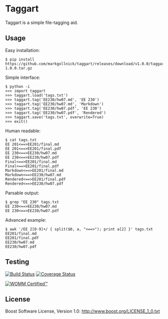 ﻿Taggart
=======

Taggart is a simple file-tagging aid.


Usage
-----

Easy installation:

    $ pip install https://github.com/markgollnick/taggart/releases/download/v1.0.0/taggart-1.0.0.tar.gz

Simple interface:

    $ python -i
    >>> import taggart
    >>> taggart.load('tags.txt')
    >>> taggart.tag('EE230/hw07.md', 'EE 230')
    >>> taggart.tag('EE230/hw07.md', 'Markdown')
    >>> taggart.tag('EE230/hw07.pdf', 'EE 230')
    >>> taggart.tag('EE230/hw07.pdf', 'Rendered')
    >>> taggart.save('tags.txt', overwrite=True)
    >>> exit()

Human readable:

    $ cat tags.txt
    EE 201<==>EE201/final.md
    EE 201<==>EE201/final.pdf
    EE 230<==>EE230/hw07.md
    EE 230<==>EE230/hw07.pdf
    Final<==>EE201/final.md
    Final<==>EE201/final.pdf
    Markdown<==>EE201/final.md
    Markdown<==>EE230/hw07.md
    Rendered<==>EE201/final.pdf
    Rendered<==>EE230/hw07.pdf

Parsable output:

    $ grep "EE 230" tags.txt
    EE 230<==>EE230/hw07.md
    EE 230<==>EE230/hw07.pdf

Advanced example:

    $ awk '/EE 2[0-9]+/ { split($0, a, "<==>"); print a[2] }' tags.txt
    EE201/final.md
    EE201/final.pdf
    EE230/hw07.md
    EE230/hw07.pdf


Testing
-------

[![Build Status](https://travis-ci.org/markgollnick/taggart.svg?branch=master)](https://travis-ci.org/markgollnick/taggart)
[![Coverage Status](https://img.shields.io/coveralls/markgollnick/taggart.svg)](https://coveralls.io/r/markgollnick/taggart)

[![WOMM Certified™](http://content.screencast.com/users/markgollnick/folders/Jing/media/19ea7b38-4a94-450c-9190-3e5115ebe1c4/womm.png)](http://blog.codinghorror.com/the-works-on-my-machine-certification-program/)


License
-------

Boost Software License, Version 1.0: <http://www.boost.org/LICENSE_1_0.txt>
